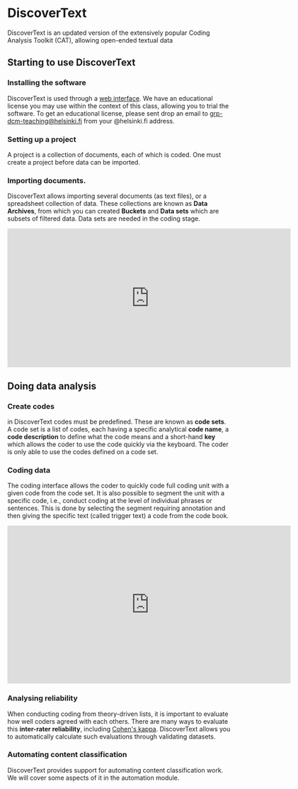 # DiscoverText

DiscoverText is an updated version of the extensively popular Coding Analysis Toolkit (CAT), allowing open-ended textual data

## Starting to use DiscoverText

### Installing the software

DiscoverText is used through a [web interface](https://discovertext.com/).
We have an educational license you may use within the context of this class, allowing you to trial the software.
To get an educational license, please sent drop an email to grp-dcm-teaching@helsinki.fi from your @helsinki.fi address.

### Setting up a project

A project is a collection of documents, each of which is coded.
One must create a project before data can be imported.

### Importing documents.

DiscoverText allows importing several documents (as text files), or a spreadsheet collection of data.
These collections are known as **Data Archives**, from which you can created **Buckets** and **Data sets** which are subsets of filtered data.
Data sets are needed in the coding stage.

<iframe src="https://player.vimeo.com/video/503173700" width="640" height="313" frameborder="0" allow="autoplay; fullscreen; picture-in-picture" allowfullscreen></iframe>

## Doing data analysis

### Create codes

in DiscoverText codes must be predefined.
These are known as **code sets**.
A code set is a list of codes, each having a specific analytical **code name**, a **code description** to define what the code means and a short-hand **key** which allows the coder to use the code quickly via the keyboard.
The coder is only able to use the codes defined on a code set.

### Coding data

The coding interface allows the coder to quickly code full coding unit with a given code from the code set.
It is also possible to segment the unit with a specific code, i.e., conduct coding at the level of individual phrases or sentences.
This is done by selecting the segment requiring annotation and then giving the specific text (called trigger text) a code from the code book.

<iframe title="vimeo-player" src="https://player.vimeo.com/video/521409365" width="640" height="356" frameborder="0" allowfullscreen></iframe>

### Analysing reliability

When conducting coding from theory-driven lists, it is important to evaluate how well coders agreed with each others.
There are many ways to evaluate this **inter-rater reliability**, including [Cohen's kappa](https://en.wikipedia.org/wiki/Cohen%27s_kappa).
DiscoverText allows you to automatically calculate such evaluations through validating datasets.

### Automating content classification

DiscoverText provides support for automating content classification work.
We will cover some aspects of it in the automation module.

